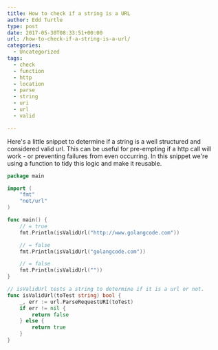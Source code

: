 ```yaml
---
title: How to check if a string is a URL
author: Edd Turtle
type: post
date: 2017-05-30T08:33:51+00:00
url: /how-to-check-if-a-string-is-a-url/
categories:
  - Uncategorized
tags:
  - check
  - function
  - http
  - location
  - parse
  - string
  - uri
  - url
  - valid

---
```

Here's a little snippet to determine if a string is a well structured and considered valid url. This can be useful for pre-empting if a http call will work - or preventing failures from even occurring. In this snippet we're using a function to tidy this logic and make it reusable.

<!--more-->

```go
package main

import (
	"fmt"
	"net/url"
)

func main() {
	// = true
	fmt.Println(isValidUrl("http://www.golangcode.com"))

	// = false
	fmt.Println(isValidUrl("golangcode.com"))

	// = false
	fmt.Println(isValidUrl(""))
}

// isValidUrl tests a string to determine if it is a url or not.
func isValidUrl(toTest string) bool {
	_, err := url.ParseRequestURI(toTest)
	if err != nil {
		return false
	} else {
		return true
	}
}
```